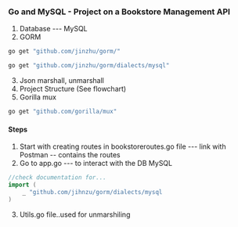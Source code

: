 ### Go and MySQL - Project on a Bookstore Management API
1. Database --- MySQL
2. GORM
```cmd
go get "github.com/jinzhu/gorm/"

go get "github.com/jinzhu/gorm/dialects/mysql"
```
3. Json marshall, unmarshall
4. Project Structure (See flowchart)
5. Gorilla mux

```cmd
go get "github.com/gorilla/mux"
```

#### Steps
1. Start with creating routes in bookstoreroutes.go file --- link with Postman -- contains the routes
2. Go to app.go --- to interact with the DB MySQL
```go
//check documentation for...
import (
    _ "github.com/jihnzu/gorm/dialects/mysql
)
```
3. Utils.go file..used for unmarshiling